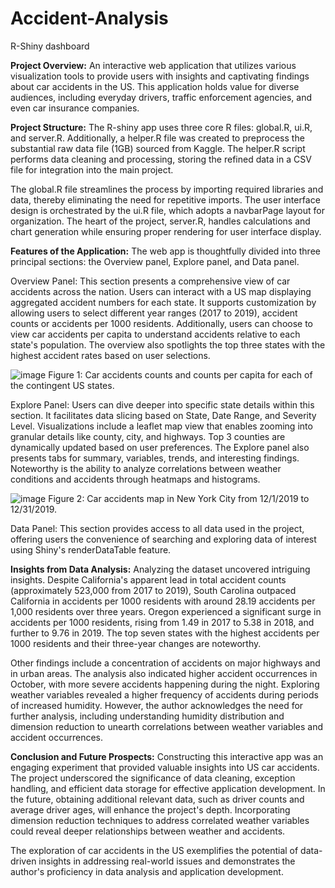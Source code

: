 # Accident-Analysis
R-Shiny dashboard

**Project Overview:**
An interactive web application that utilizes various visualization tools to provide users with insights and captivating findings about car accidents in the US. This application holds value for diverse audiences, including everyday drivers, traffic enforcement agencies, and even car insurance companies.

**Project Structure:**
The R-shiny app uses three core R files: global.R, ui.R, and server.R. Additionally, a helper.R file was created to preprocess the substantial raw data file (1GB) sourced from Kaggle. The helper.R script performs data cleaning and processing, storing the refined data in a CSV file for integration into the main project.

The global.R file streamlines the process by importing required libraries and data, thereby eliminating the need for repetitive imports. The user interface design is orchestrated by the ui.R file, which adopts a navbarPage layout for organization. The heart of the project, server.R, handles calculations and chart generation while ensuring proper rendering for user interface display.

**Features of the Application:**
The web app is thoughtfully divided into three principal sections: the Overview panel, Explore panel, and Data panel.

Overview Panel: This section presents a comprehensive view of car accidents across the nation. Users can interact with a US map displaying aggregated accident numbers for each state. It supports customization by allowing users to select different year ranges (2017 to 2019), accident counts or accidents per 1000 residents. Additionally, users can choose to view car accidents per capita to understand accidents relative to each state's population. The overview also spotlights the top three states with the highest accident rates based on user selections.

![image](https://github.com/jkim1000/Accident-Analysis/assets/67875208/6d28fafc-6847-470c-a29f-70ca831389e3)
Figure 1: Car accidents counts and counts per capita for each of the contingent US states.

Explore Panel: Users can dive deeper into specific state details within this section. It facilitates data slicing based on State, Date Range, and Severity Level. Visualizations include a leaflet map view that enables zooming into granular details like county, city, and highways. Top 3 counties are dynamically updated based on user preferences. The Explore panel also presents tabs for summary, variables, trends, and interesting findings. Noteworthy is the ability to analyze correlations between weather conditions and accidents through heatmaps and histograms.

![image](https://github.com/jkim1000/Accident-Analysis/assets/67875208/6987e1a8-3d2a-4097-b776-5683162ffe7a)
Figure 2: Car accidents map in New York City from 12/1/2019 to 12/31/2019.

Data Panel: This section provides access to all data used in the project, offering users the convenience of searching and exploring data of interest using Shiny's renderDataTable feature.

**Insights from Data Analysis:**
Analyzing the dataset uncovered intriguing insights. Despite California's apparent lead in total accident counts (approximately 523,000 from 2017 to 2019), South Carolina outpaced California in accidents per 1000 residents with around 28.19 accidents per 1,000 residents over three years. Oregon experienced a significant surge in accidents per 1000 residents, rising from 1.49 in 2017 to 5.38 in 2018, and further to 9.76 in 2019. The top seven states with the highest accidents per 1000 residents and their three-year changes are noteworthy.

Other findings include a concentration of accidents on major highways and in urban areas. The analysis also indicated higher accident occurrences in October, with more severe accidents happening during the night. Exploring weather variables revealed a higher frequency of accidents during periods of increased humidity. However, the author acknowledges the need for further analysis, including understanding humidity distribution and dimension reduction to unearth correlations between weather variables and accident occurrences.

**Conclusion and Future Prospects:**
Constructing this interactive app was an engaging experiment that provided valuable insights into US car accidents. The project underscored the significance of data cleaning, exception handling, and efficient data storage for effective application development. In the future, obtaining additional relevant data, such as driver counts and average driver ages, will enhance the project's depth. Incorporating dimension reduction techniques to address correlated weather variables could reveal deeper relationships between weather and accidents.

The exploration of car accidents in the US exemplifies the potential of data-driven insights in addressing real-world issues and demonstrates the author's proficiency in data analysis and application development.
